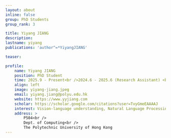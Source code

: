 ```yaml
---
layout: about
inline: false
group: PhD Students
group_rank: 3

title: Yiyang JIANG
description: 
lastname: yiyang
publications: 'author^=*YiyangJIANG'

teaser: 

profile:
    name: Yiyang JIANG
    position: PhD Student
    time: 2025.9 - Present<br />2024.6 - 2025.6 (Research Assistant) <br />2023.5 - 2024.5 (Student Assistant)
    align: left
    image: yiyang-jiang.jpeg
    email: yiyang.jiang@polyu.edu.hk
    website: https://www.yyjiang.com
    scholar: https://scholar.google.com/citations?user=TvyGmeEAAAAJ
    interest: Vision-language understanding, Natural Language Processing, Large Language Models, Health Computing
    address: >
        P504<br />
        Dept. of Computing<br />
        The Polytechnic University of Hong Kong
---
```




<!-- **Yiyang JIANG**

Research Assistant, Department of Computing, The Hong Kong Polytechnic University

[Homepage](https://github.com/fletcherjiang)
[Google Scholar](https://github.com/fletcherjiang)
[fletcher.jiang@connect.polyu.hk](mailto:fletcher.jiang@connect.polyu.hk) -->